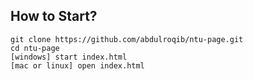 ## How to Start?

```
git clone https://github.com/abdulroqib/ntu-page.git
cd ntu-page
[windows] start index.html
[mac or linux] open index.html
```